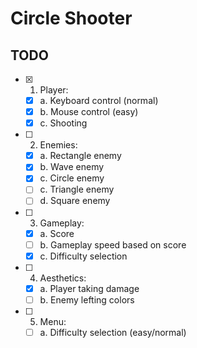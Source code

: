 # Circle Shooter

## TODO

- [x] 1. Player:
  - [x] a. Keyboard control (normal)
  - [x] b. Mouse control (easy)
  - [x] c. Shooting
  
- [ ] 2. Enemies:
  - [x] a. Rectangle enemy
  - [x] b. Wave enemy
  - [x] c. Circle enemy
  - [ ] c. Triangle enemy
  - [ ] d. Square enemy
  
- [ ] 3. Gameplay:
  - [x] a. Score
  - [ ] b. Gameplay speed based on score
  - [x] c. Difficulty selection
  
- [ ] 4. Aesthetics:
  - [x] a. Player taking damage
  - [ ] b. Enemy lefting colors
  
- [ ] 5. Menu:
  - [ ] a. Difficulty selection (easy/normal)

